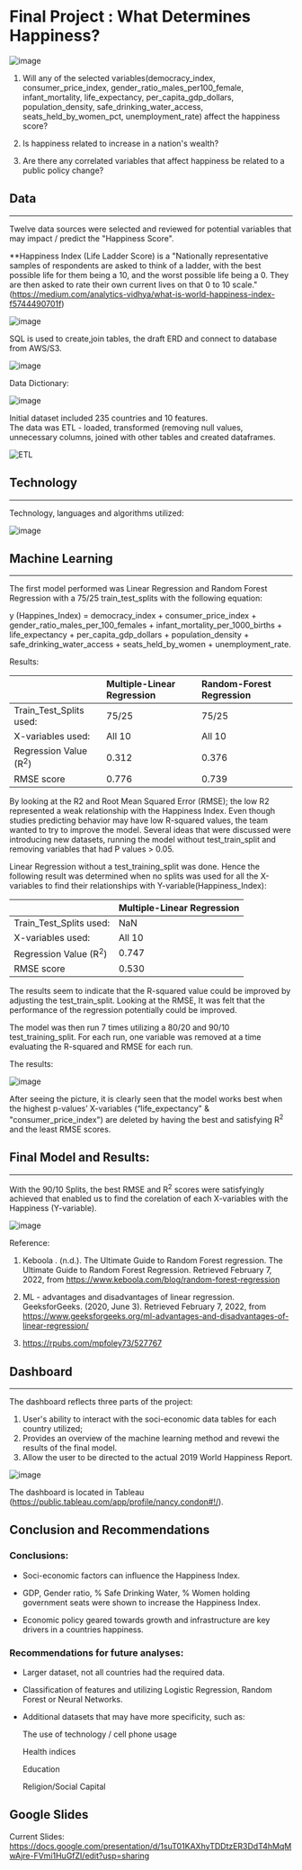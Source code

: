 # Final Project :  What Determines Happiness?


![image](https://user-images.githubusercontent.com/89953246/151729987-95ae97e6-dc31-4f6a-a53b-1697a6d63f16.png)

1) Will any of the selected variables(democracy_index, consumer_price_index, gender_ratio_males_per100_female, infant_mortality, life_expectancy, per_capita_gdp_dollars, population_density, safe_drinking_water_access, seats_held_by_women_pct, unemployment_rate) affect the happiness score?

2) Is happiness related to increase in a nation's wealth?

3) Are there any correlated variables that affect happiness be related to a public policy change?

## Data


----------------------------------------

Twelve data sources were selected and reviewed for potential variables that may impact / predict the "Happiness Score".

**Happiness Index (Life Ladder Score) is a "Nationally representative samples of respondents are asked to think of a ladder, with the best possible life for them being a 10, and the worst possible life being a 0. They are then asked to rate their own current lives on that 0 to 10 scale." (https://medium.com/analytics-vidhya/what-is-world-happiness-index-f5744490701f)

![image](https://user-images.githubusercontent.com/89953246/152899292-a33c878c-ad97-48b3-b960-08809a6bb54e.png)

SQL is used to create,join tables, the draft ERD and connect to database from AWS/S3.

![image](https://user-images.githubusercontent.com/89953246/152899468-21f57fc1-757f-40ba-8908-f0c4634f56c1.png)


Data Dictionary:

![image](https://user-images.githubusercontent.com/89953246/151730062-d48f97f0-8414-4239-bfca-f8490e694423.png)

Initial dataset included 235 countries and 10 features.  
The data was ETL - loaded, transformed (removing null values, unnecessary columns, joined with other tables and created dataframes.

![ETL](https://user-images.githubusercontent.com/89953246/150582559-3ff9a15a-2f0f-47fa-8502-4f360310cb9d.png)

## Technology


--------------------------------------------

Technology, languages and algorithms utilized:

![image](https://user-images.githubusercontent.com/89953246/152896282-0895da4d-ade2-4ae6-97c2-4f23c53a1030.png)

## Machine Learning


-------------------------------------------

The first model performed was Linear Regression and Random Forest Regression with a 75/25 train_test_splits with the following equation:

y (Happines_Index) = democracy_index + consumer_price_index + gender_ratio_males_per_100_females + infant_mortality_per_1000_births + life_expectancy + per_capita_gdp_dollars + population_density + safe_drinking_water_access + seats_held_by_women + unemployment_rate.

Results:

| |Multiple-Linear Regression |Random-Forest Regression|
|:---------------|:------|:----------|
Train_Test_Splits used:|	75/25|	75/25|
|X-variables used:|	All 10|	All 10|
|Regression Value (R<sup>2</sup>)|	0.312	|0.376|
|RMSE score|	0.776|	0.739

By looking at the R2 and Root Mean Squared Error (RMSE); the low R2 represented a weak relationship with the Happiness Index. Even though studies predicting behavior may have low R-squared values, the team wanted to try to improve the model. Several ideas that were discussed were introducing new datasets, running the model without test_train_split and removing variables that had P values > 0.05.  

Linear Regression without a test_training_split was done.
Hence the following result was determined when no splits was used for all the X-variables to find their relationships with Y-variable(Happiness_Index): 

|	|Multiple-Linear Regression|
|:---------------|:----------|
|Train_Test_Splits used:|	NaN|
|X-variables used:|	All 10|
|Regression Value (R<sup>2</sup>)|	0.747|
|RMSE score|	0.530|

The results seem to indicate that the R-squared value could be improved by adjusting the test_train_split. Looking at the RMSE, It was felt that the performance of the regression potentially could be improved.   
 
The model was then run 7 times utilizing a 80/20 and 90/10 test_training_split.  For each run, one variable was removed at a time evaluating the R-squared and RMSE for each run.

The results:

![image](https://user-images.githubusercontent.com/89953246/153061061-2cda2988-e11f-4123-b435-103b10ab553f.png)

After seeing the picture, it is clearly seen that the model works best when the highest p-values’ X-variables (“life_expectancy" & "consumer_price_index") are deleted by having the best and satisfying R<sup>2</sup> and the least RMSE scores.

## Final Model and Results: 


-------------------------------------------

With the 90/10 Splits, the best RMSE and  R<sup>2</sup> scores were satisfyingly achieved that enabled us to find the corelation of each X-variables with the Happiness (Y-variable). 


![image](https://user-images.githubusercontent.com/89953246/152898239-cf8b15d3-3396-4cfb-82cf-b4e5521fa304.png)

Reference:
1. Keboola . (n.d.). The Ultimate Guide to Random Forest regression. The Ultimate Guide to Random Forest Regression. Retrieved February 7, 2022, from https://www.keboola.com/blog/random-forest-regression 

2. ML - advantages and disadvantages of linear regression. GeeksforGeeks. (2020, June 3). Retrieved February 7, 2022, from https://www.geeksforgeeks.org/ml-advantages-and-disadvantages-of-linear-regression/ 

3. https://rpubs.com/mpfoley73/527767

## Dashboard

-----------------------------------------------------------

The dashboard reflects three parts of the project: 

1) User's ability to interact with the soci-economic data tables for each country utilized;
2) Provides an overview of the machine learning method and revewi the results of the final model.
3) Allow the user to be directed to the actual 2019 World Happiness Report.

![image](https://user-images.githubusercontent.com/89953246/152698154-1ff305b3-482c-4992-a9d6-2ebbb7dae52f.png)

The dashboard is located in Tableau (https://public.tableau.com/app/profile/nancy.condon#!/). 

## Conclusion and Recommendations

### Conclusions:

  - Soci-economic factors  can influence the Happiness Index.
  
  - GDP, Gender ratio, % Safe Drinking Water, % Women holding government seats were shown to increase the Happiness Index.
  
  - Economic policy geared towards growth and infrastructure are key drivers in a countries happiness.
  
### Recommendations for future analyses: 

  - Larger dataset, not all countries had the required data.
  
  - Classification of features and utilizing Logistic Regression, Random Forest or Neural Networks.
  
  - Additional datasets that may have more specificity, such as:
  
      The use of technology / cell phone usage
      
      Health indices

      Education
      
      Religion/Social Capital

## Google Slides
Current Slides:
https://docs.google.com/presentation/d/1suT01KAXhyTDDtzER3DdT4hMqMwAjre-FVmi1HuGfZI/edit?usp=sharing

